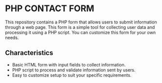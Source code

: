 # PHP CONTACT FORM

This repository contains a PHP form that allows users to submit information through a web page. This form is a simple tool for collecting user data and processing it using a PHP script. You can customize this form for your own needs.

## Characteristics
- Basic HTML form with input fields to collect information.
- PHP script to process and validate information sent by users.
- Easy to customize setup to suit your specific requirements.
